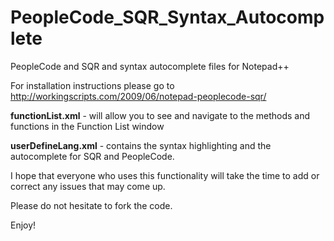 PeopleCode_SQR_Syntax_Autocomplete
==================================

PeopleCode and SQR and syntax autocomplete files for Notepad++

For installation instructions please go to 
http://workingscripts.com/2009/06/notepad-peoplecode-sqr/

<b>functionList.xml</b> - will allow you to see and navigate to the methods and functions in the Function List window

<b>userDefineLang.xml</b> - contains the syntax highlighting and the autocomplete for SQR and PeopleCode.

I hope that everyone who uses this functionality will take the time to add or correct any issues that  may come up. 

Please do not hesitate to fork the code.

Enjoy!
